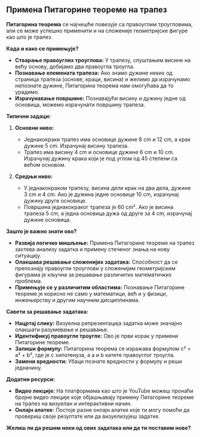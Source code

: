 ## Примена Питагорине теореме на трапез

**Питагорина теорема** се најчешће повезује са правоуглим троугловима, али се може успешно применити и на сложеније геометријске фигуре као што је трапез. 

**Када и како се примењује?**
* **Стварање правоуглих троуглова:** У трапезу, спуштањем висине на већу основу, добијамо два правоугла троугла. 
* **Познавање елемената трапеза:** Ако знамо дужине неких од страница трапеза (основе, краци, висина) и желимо да израчунамо непознате дужине, Питагорина теорема нам омогућава да то урадимо.
* **Израчунавање површине:** Познавајући висину и дужину једне од основица, можемо израчунати површину трапеза. 

**Типични задаци:**

1. **Основни ниво:**
    * Једнакокраки трапез има основице дужине 8 cm и 12 cm, а крак дужине 5 cm. Израчунај висину трапеза.
    * Трапез има висину 4 cm и основице дужине 6 cm и 10 cm. Израчунај дужину крака који је под углом од 45 степени са већом основом.

2. **Средњи ниво:**
    * У једнакокраком трапезу, висина дели крак на два дела, дужине 3 cm и 4 cm. Ако је дужина једне основице 10 cm, израчунај дужину друге основице.
    * Површина једнакокраког трапеза је 60 cm². Ако је висина трапеза 5 cm, а једна основица дужа од друге за 4 cm, израчунај дужине основица.

**Зашто је важно знати ово?**
* **Развија логичко мишљење:** Примена Питагорине теореме на трапез захтева анализу задатка и примену стеченог знања на нову ситуацију.
* **Олакшава решавање сложенијих задатака:** Способност да се препознају правоугли троуглови у сложенијим геометријским фигурама је кључна за решавање различитих математичких проблема.
* **Примењује се у различитим областима:** Познавање Питагорине теореме је корисно не само у математици, већ и у физици, инжењерству и другим научним дисциплинама.

**Савети за решавање задатака:**
* **Нацртај слику:** Визуелна репрезентација задатка може значајно олакшати разумевање и решавање.
* **Идентификуј правоугле троугле:** Ово је први корак у примени Питагорине теореме.
* **Запиши формулу:** Питагорина теорема се изражава формулом c² = a² + b², где је c хипотенуза, а a и b катете правоуглог троугла.
* **Замени вредности:** Убаци познате вредности у формулу и реши једначину.

**Додатни ресурси:**
* **Видео лекције:** На платформама као што је YouTube можеш пронаћи бројне видео лекције које објашњавају примену Питагорине теореме на трапез на визуелан и интерактивни начин.
* **Онлајн алатке:** Постоје разне онлајн алатке које ти могу помоћи да провериш своје резултате или да визуелизујеш задатке.

**Желиш ли да решим неки од ових задатака или да ти поставим нове?** 
